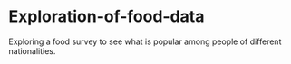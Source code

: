 # Exploration-of-food-data
Exploring a food survey to see what is popular among people of different nationalities. 
